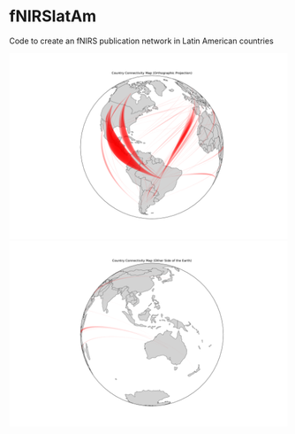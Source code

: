 # fNIRSlatAm
Code to create an fNIRS publication network in Latin American countries

<img src="./country_connectivity_map_variable_width_solid.png">
<img src="./country_connectivity_map_other_side.png">
